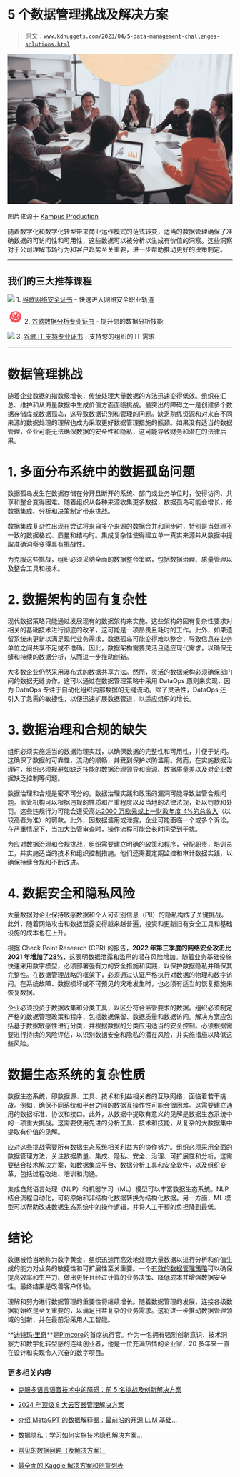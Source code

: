 # 5 个数据管理挑战及解决方案

> 原文：[`www.kdnuggets.com/2023/04/5-data-management-challenges-solutions.html`](https://www.kdnuggets.com/2023/04/5-data-management-challenges-solutions.html)

![5 个数据管理挑战及解决方案](img/4d133002259f518d223d6b8017fe585c.png)

图片来源于 [Kampus Production](https://www.pexels.com/photo/people-sitting-at-the-table-8190804/)

随着数字化和数字化转型带来商业运作模式的范式转变，适当的数据管理确保了准确数据的可访问性和可用性，这些数据可以被分析以生成有价值的洞察。这些洞察对于公司理解市场行为和客户趋势至关重要，进一步帮助推动更好的决策制定。

* * *

## 我们的三大推荐课程

![](img/0244c01ba9267c002ef39d4907e0b8fb.png) 1\. [谷歌网络安全证书](https://www.kdnuggets.com/google-cybersecurity) - 快速进入网络安全职业轨道

![](img/e225c49c3c91745821c8c0368bf04711.png) 2\. [谷歌数据分析专业证书](https://www.kdnuggets.com/google-data-analytics) - 提升您的数据分析技能

![](img/0244c01ba9267c002ef39d4907e0b8fb.png) 3\. [谷歌 IT 支持专业证书](https://www.kdnuggets.com/google-itsupport) - 支持您的组织的 IT 需求

* * *

# 数据管理挑战

随着企业数据的指数级增长，传统处理大量数据的方法迅速变得低效。组织在汇总、维护和从海量数据中生成价值方面面临挑战。最突出的障碍之一是创建多个数据存储库或数据孤岛，这导致数据识别和管理的问题。缺乏熟练资源和对来自不同来源的数据处理的理解也成为采取更好数据管理措施的瓶颈。如果没有适当的数据管理，企业可能无法确保数据的安全性和隐私，这可能导致财务和潜在的法律后果。

# 1\. 多面分布系统中的数据孤岛问题

数据孤岛发生在数据存储在分开且断开的系统、部门或业务单位时，使得访问、共享和整合变得困难。随着组织从各种来源收集更多数据，数据孤岛可能会增长，给数据集成、分析和决策制定带来挑战。

数据集成复杂性出现在尝试将来自多个来源的数据合并和同步时，特别是当处理不一致的数据格式、质量和结构时。集成复杂性使得建立单一真实来源并从数据中提取准确洞察变得具有挑战性。

为克服这些挑战，组织必须采纳全面的数据整合策略，包括数据治理、质量管理以及整合工具和技术。

# 2\. 数据架构的固有复杂性

现代数据策略只能通过发展现有的数据架构来实施。这些架构的固有复杂性要求对相关的基础技术进行彻底的改革，这可能是一项昂贵且耗时的工作。此外，如果遗留系统未更新以满足现代业务需求，数据孤岛可能变得难以整合，导致信息在业务单位之间共享不足或不准确。因此，数据架构需要灵活且适应现代需求，以确保无缝和持续的数据分析，从而进一步推动创新。

大多数企业仍然采用瀑布式的数据共享方法。然而，灵活的数据架构必须确保部门间的数据无缝协作。这可以通过在数据管理策略中采用 DataOps 原则来实现，因为 DataOps 专注于自动化组织内部数据的无缝流动。除了灵活性，DataOps 还引入了急需的敏捷性，以便迅速扩展数据管道，以适应组织的增长。

# 3\. 数据治理和合规的缺失

组织必须实施适当的数据治理实践，以确保数据的完整性和可用性，并便于访问。这确保了数据的可靠性，流动的顺畅，并受到保护以防滥用。然而，在实施数据治理时，组织必须规避如缺乏技能的数据治理领导和资源、数据质量差以及对企业数据缺乏控制等问题。

数据治理和合规是密不可分的。数据治理实践和政策的漏洞可能导致监管合规问题。监管机构可以根据违规的性质和严重程度以及当地的法律法规，处以罚款和处罚。这些违规行为可能会遭受高达[2000 万欧元或上一财政年度 4%的总收入](https://gdpr-info.eu/)（以较高者为准）的罚款。此外，因数据滥用或泄露，企业可能面临一个或多个诉讼。在严重情况下，当加大监管审查时，操作流程可能会长时间受到干扰。

为应对数据治理和合规挑战，组织需要建立明确的政策和程序，分配职责，培训员工，并实施适当的技术和组织控制措施。他们还需要定期监控和审计数据实践，以确保持续合规和不断改进。

# 4\. 数据安全和隐私风险

大量数据对企业保持敏感数据和个人可识别信息（PII）的隐私构成了关键挑战。此外，随着网络攻击和数据泄露变得越来越普遍，投资和更新旧有安全工具和基础设施的成本也在上升。

根据 Check Point Research (CPR) 的报告，**2022 年第三季度的网络安全攻击比 2021 年增加了[28%](https://blog.checkpoint.com/2022/10/26/third-quarter-of-2022-reveals-increase-in-cyberattacks/#:~:text=Global%20attacks%20increased%20by%2028,organization%20worldwide%20reached%20over%201%2C130)**，这表明数据泄露和滥用的潜在风险增加。随着业务基础设施快速采用数字模型，必须部署强有力的安全措施和实践，以保护数据隐私并确保其完整性。在数据管理战略的框架下，必须通过认证严格执行对数据的物理和数字访问。在系统故障、数据损坏或不可预见的灾难发生时，也必须有适当的恢复措施来恢复数据。

企业必须投资于数据收集和分类工具，以区分符合监管要求的数据。组织必须制定严格的数据管理政策和程序，包括数据保留、数据质量和数据访问。解决方案应包括基于数据敏感性进行分类，并根据数据的分类应用适当的安全控制。必须根据需要进行持续的风险评估，以识别数据安全和隐私的潜在风险，并实施措施以降低这些风险。

# **数据生态系统的复杂性质**

数据生态系统，即数据源、工具、技术和利益相关者的互联网络，面临着若干挑战。例如，确保不同系统和平台之间的数据互操作性可能会很困难。这需要建立通用的数据标准、协议和接口。此外，从数据中提取有意义的见解是数据生态系统中的一项重大挑战。这需要使用先进的分析工具、技术和技能，从复杂的大数据集中提取有价值的见解。

应对这些挑战需要所有数据生态系统相关利益方的协作努力。组织必须采用全面的数据管理方法，关注数据质量、集成、隐私、安全、治理、可扩展性和分析。这需要结合技术解决方案，如数据集成平台、数据分析工具和安全软件，以及组织变革，包括过程改进、培训和沟通。

集成自然语言处理（NLP）和机器学习（ML）模型可以丰富数据生态系统。NLP 结合流程自动化，可将原始和非结构化数据转换为结构化数据。另一方面，ML 模型可以帮助改进数据生态系统中的操作逻辑，并将人工干预的负担降到最低。

# 结论

数据被恰当地称为数字黄金，组织迅速而高效地处理大量数据以进行分析和价值生成的能力对业务的敏捷性和可扩展性至关重要。一个[有效的数据管理策略](https://pimcore.com/en/resources/blog/5-musts-for-an-effective-master-data-management-strategy_a8254)可以确保提高效率和生产力、做出更好且经过计算的业务决策、降低成本并增强数据安全性。最终结果是改善客户体验。

理解和努力进行数据管理的重要性将继续增长。随着数据管理的发展，连接各级数据将始终是至关重要的，以满足日益复杂的业务需求。这将进一步推动数据管理领域的创新，并在最前沿采用人工智能。

**[迪特玛·里奇](https://www.linkedin.com/in/rietsch/)**是[Pimcore](https://pimcore.com/en)的首席执行官。作为一名拥有强烈创新意识、技术洞察力和数字化转型感的连续创业者，他是一位充满热情的企业家，20 多年来一直在设计和实现令人兴奋的数字项目。

### 更多相关内容

+   [克服多语言语音技术中的障碍：前 5 名挑战及创新解决方案](https://www.kdnuggets.com/2023/08/overcoming-barriers-multilingual-voice-technology-top-5-challenges-innovative-solutions.html)

+   [2024 年顶级 8 大云容器管理解决方案](https://www.kdnuggets.com/the-top-8-cloud-container-management-solutions-of-2024)

+   [介绍 MetaGPT 的数据解释器：最前沿的开源 LLM 基础…](https://www.kdnuggets.com/metagpt-data-interpreter-open-source-llm-based-data-solutions)

+   [数据隐私：学习如何实施技术隐私解决方案…](https://www.kdnuggets.com/2022/04/manning-data-privacy-learn-implement-technical-privacy-solutions-tools-scale.html)

+   [常见的数据问题（及解决方案）](https://www.kdnuggets.com/2022/02/common-data-problems-solutions.html)

+   [最全面的 Kaggle 解决方案和创意列表](https://www.kdnuggets.com/2022/11/comprehensive-list-kaggle-solutions-ideas.html)
